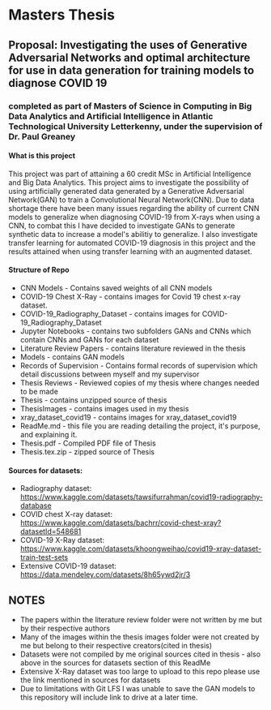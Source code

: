 # Masters Thesis
## Proposal: Investigating the uses of Generative Adversarial Networks and optimal architecture for use in data generation for training models to diagnose COVID 19
### completed as part of Masters of Science in Computing in Big Data Analytics and Artificial Intelligence in Atlantic Technological University Letterkenny, under the supervision of Dr. Paul Greaney

#### What is this project
This project was part of attaining a 60 credit MSc in Artificial Intelligence and Big Data Analytics.  This project aims to investigate the possibility of using artificially generated data generated by a Generative Adversarial Network(GAN) to train a Convolutional Neural Network(CNN).  Due to data shortage there have been many issues regarding the ability of current CNN models to generalize when diagnosing COVID-19 from X-rays when using a CNN, to combat this I have decided to investigate GANs to generate synthetic data to increase a model's abilitiy to generalize.  I also investigate transfer learning for automated COVID-19 diagnosis in this project and the results attained when using transfer learning with an augmented dataset.

#### Structure of Repo
+ CNN Models - Contains saved weights of all CNN models
+ COVID-19 Chest X-Ray - contains images for Covid 19 chest x-ray dataset.
+ COVID-19_Radiography_Dataset - contains images for COVID-19_Radiography_Dataset
+ Jupyter Notebooks - contains two subfolders GANs and CNNs which contain CNNs and GANs for each dataset
+ Literature Review Papers - contains literature reviewed in the thesis
+ Models - contains GAN models
+ Records of Supervision - Contains formal records of supervision which detail discussions between myself and my supervisor
+ Thesis Reviews - Reviewed copies of my thesis where changes needed to be made
+ Thesis - contains unzipped source of thesis
+ ThesisImages - contains images used in my thesis
+ xray_dataset_covid19 - contains images for xray_dataset_covid19
+ ReadMe.md - this file you are reading detailing the project, it's purpose, and explaining it.
+ Thesis.pdf - Compiled PDF file of Thesis
+ Thesis.tex.zip - zipped source of Thesis  

#### Sources for datasets:

+ Radiography dataset: https://www.kaggle.com/datasets/tawsifurrahman/covid19-radiography-database 
+ COVID chest X-ray dataset: https://www.kaggle.com/datasets/bachrr/covid-chest-xray?datasetId=548681
+ COVID-19 X-Ray dataset: https://www.kaggle.com/datasets/khoongweihao/covid19-xray-dataset-train-test-sets
+ Extensive COVID-19 dataset: https://data.mendeley.com/datasets/8h65ywd2jr/3

## NOTES
+ The papers within the literature review folder were not written by me but by their respective authors
+ Many of the images within the thesis images folder were not created by me but belong to their respective creators(cited in thesis)
+ Datasets were not compiled by me original sources cited in thesis - also above in the sources for datasets section of this ReadMe
+ Extensive X-Ray dataset was too large to upload to this repo please use the link mentioned in sources for datasets
+ Due to limitations with Git LFS I was unable to save the GAN models to this repository will include link to drive at a later time.
